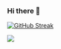 ### Hi there 👋

[![GitHub Streak](https://streak-stats.demolab.com?user=reda-bouzad&theme=dark&hide_border=true&card_width=444)](https://git.io/streak-stats)


[![](https://visitcount.itsvg.in/api?id=reda-bouzad&label=Profile%20Views&icon=5&pretty=false)](https://visitcount.itsvg.in)
